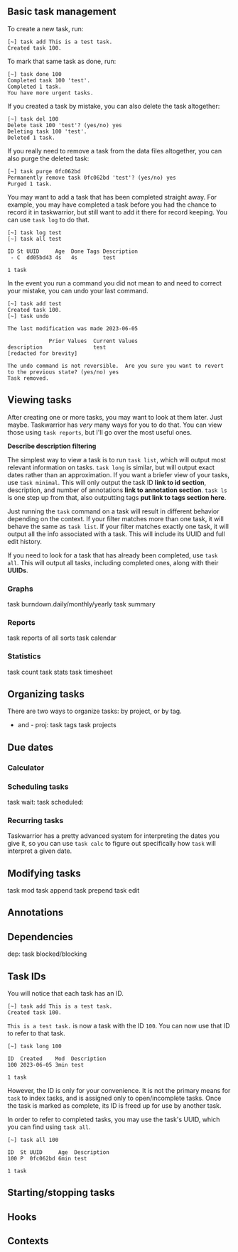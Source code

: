 ## Basic task management

To create a new task, run:

```
[~] task add This is a test task.
Created task 100.
```

To mark that same task as done, run:

```
[~] task done 100
Completed task 100 'test'.
Completed 1 task.
You have more urgent tasks.
```

If you created a task by mistake, you can also delete the task altogether:

```
[~] task del 100
Delete task 100 'test'? (yes/no) yes
Deleting task 100 'test'.
Deleted 1 task.
```

If you really need to remove a task from the data files altogether, you can also purge the deleted task:

```
[~] task purge 0fc062bd
Permanently remove task 0fc062bd 'test'? (yes/no) yes
Purged 1 task.
```

You may want to add a task that has been completed straight away. For example, you may have completed a task before you had the chance to record it in taskwarrior, but still want to add it there for record keeping. You can use `task log` to do that.

```
[~] task log test
[~] task all test

ID St UUID     Age  Done Tags Description
 - C  dd05bd43 4s   4s        test

1 task
```

In the event you run a command you did not mean to and need to correct your mistake, you can undo your last command.

```
[~] task add test
Created task 100.
[~] task undo

The last modification was made 2023-06-05

             Prior Values  Current Values
description                test
[redacted for brevity]

The undo command is not reversible.  Are you sure you want to revert to the previous state? (yes/no) yes
Task removed.
```

## Viewing tasks

After creating one or more tasks, you may want to look at them later. Just maybe. Taskwarrior has *very* many ways for you to do that. You can view those using `task reports`, but I'll go over the most useful ones.

**Describe description filtering**

The simplest way to view a task is to run `task list`, which will output most relevant information on tasks. `task long` is similar, but will output exact dates rather than an approximation. If you want a briefer view of your tasks, use `task minimal`. This will only output the task ID **link to id section**, description, and number of annotations **link to annotation section**. `task ls` is one step up from that, also outputting tags **put link to tags section here**.

Just running the `task` command on a task will result in different behavior depending on the context. If your filter matches more than one task, it will behave the same as `task list`. If your filter matches exactly one task, it will output all the info associated with a task. This will include its UUID and full edit history.

If you need to look for a task that has already been completed, use `task all`. This will output all tasks, including completed ones, along with their **UUIDs**.

### Graphs
task burndown.daily/monthly/yearly
task summary

### Reports
task reports of all sorts
task calendar

### Statistics
task count
task stats
task timesheet

## Organizing tasks

There are two ways to organize tasks: by project, or by tag.

+ and -
proj:
task tags
task projects

## Due dates

### Calculator

### Scheduling tasks
task wait:
task scheduled:

### Recurring tasks

Taskwarrior has a pretty advanced system for interpreting the dates you give it, so you can use `task calc` to figure out specifically how `task` will interpret a given date.

## Modifying tasks

task mod
task append
task prepend
task edit

## Annotations

## Dependencies

dep:
task blocked/blocking

## Task IDs

You will notice that each task has an ID.

```
[~] task add This is a test task.
Created task 100.
```

`This is a test task.` is now a task with the ID `100`. You can now use that ID to refer to that task.

```
[~] task long 100

ID  Created    Mod  Description
100 2023-06-05 3min test

1 task
```

However, the ID is only for your convenience. It is not the primary means for `task` to index tasks, and is assigned only to open/incomplete tasks. Once the task is marked as complete, its ID is freed up for use by another task.

In order to refer to completed tasks, you may use the task's UUID, which you can find using `task all`.

```
[~] task all 100

ID  St UUID     Age  Description
100 P  0fc062bd 6min test

1 task
```

## Starting/stopping tasks

## Hooks

## Contexts
